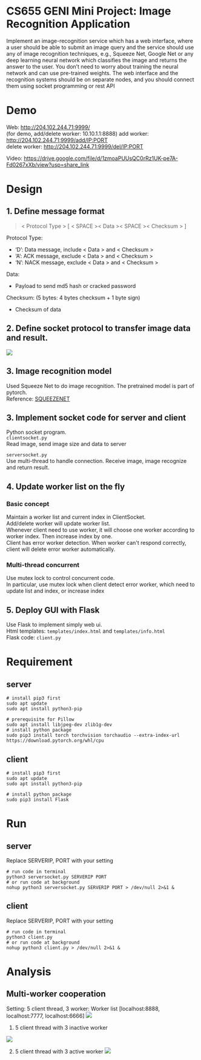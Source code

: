 # CS655 GENI Mini Project: Image Recognition Application
Implement an image-recognition service which has a web interface, where a user should be able to submit an image query 
and the service should use any of image recognition techniques, e.g., Squeeze Net, Google Net or any deep learning neural 
network which classifies the image and returns the answer to the user. You don’t need to worry about training the neural 
network and can use pre-trained weights. The web interface and the recognition systems should be on separate nodes, and 
you should connect them using socket programming or rest API

# Demo
Web: http://204.102.244.71:9999/  
(for demo, add/delete worker: 10.10.1.1:8888)
add worker: http://204.102.244.71:9999/add/IP:PORT  
delete worker: http://204.102.244.71:9999/del/IP:PORT  

Video: https://drive.google.com/file/d/1zmoaPUUsQC0rRz1UK-pe7A-Fd0267xXb/view?usp=share_link  

# Design
## 1. Define message format
> < Protocol Type > [ < SPACE >< Data >< SPACE >< Checksum > ]

Protocol Type:  
- ‘D’: Data message, include < Data > and < Checksum >  
- ‘A’: ACK message, exclude < Data > and < Checksum >  
- ‘N’: NACK message, exclude < Data > and < Checksum >  

Data:  
- Payload to send md5 hash or cracked password   

Checksum: (5 bytes: 4 bytes checksum + 1 byte sign)  
- Checksum of data  

## 2. Define socket protocol to transfer image data and result.
![](asset/protocol.png)

## 3. Image recognition model
Used Squeeze Net to do image recognition. The pretrained model is part of pytorch.  
Reference: [SQUEEZENET](https://pytorch.org/hub/pytorch_vision_squeezenet/)

## 3. Implement socket code for server and client
Python socket program.  
`clientsocket.py`  
Read image, send image size and data to server

`serversocket.py`  
Use multi-thread to handle connection. Receive image, image recognize and return result.

## 4. Update worker list on the fly
### Basic concept
Maintain a worker list and current index in ClientSocket.  
Add/delete worker will update worker list.  
Whenever client need to use worker, it will choose one worker according to worker index. Then increase index by one.  
Client has error worker detection. When worker can't respond correctly, client will delete error worker automatically.

### Multi-thread concurrent
Use mutex lock to control concurrent code.  
In particular, use mutex lock when client detect error worker, which need to update list and index, or increase index

## 5. Deploy GUI with Flask
Use Flask to implement simply web ui.  
Html templates: `templates/index.html` and `templates/info.html`   
Flask code: `client.py`

# Requirement
## server
```shell
# install pip3 first
sudo apt update
sudo apt install python3-pip

# prerequisite for Pillow
sudo apt install libjpeg-dev zlib1g-dev
# install python package
sudo pip3 install torch torchvision torchaudio --extra-index-url https://download.pytorch.org/whl/cpu
```

## client
```shell
# install pip3 first
sudo apt update
sudo apt install python3-pip

# install python package
sudo pip3 install Flask
```

# Run
## server
Replace SERVERIP, PORT with your setting
```shell
# run code in terminal
python3 serversocket.py SERVERIP PORT
# or run code at background 
nohup python3 serversocket.py SERVERIP PORT > /dev/null 2>&1 &
```

## client
Replace SERVERIP, PORT with your setting
```shell
# run code in terminal
python3 client.py
# or run code at background 
nohup python3 client.py > /dev/null 2>&1 &
```

# Analysis

## Multi-worker cooperation
Setting: 5 client thread, 3 worker: Worker list [localhost:8888, localhost:7777, localhost:6666]
![](asset/setting1.png)

1. 5 client thread with 3 inactive worker

![](asset/a1.png)

2. 5 client thread with 3 active worker
![](asset/a2.png)